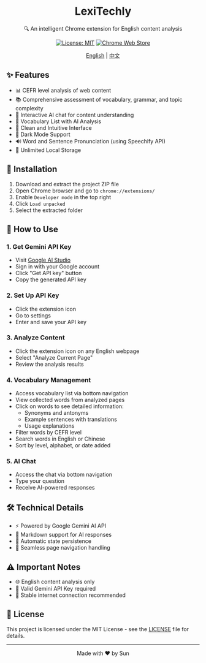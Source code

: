 <div align="center">

# LexiTechly

🔍 An intelligent Chrome extension for English content analysis

[![License: MIT](https://img.shields.io/badge/License-MIT-blue.svg)](LICENSE)
[![Chrome Web Store](https://img.shields.io/badge/Chrome-Extension-green.svg)](https://chrome.google.com/webstore)

[English](README.md) | [中文](README_ZH.md)

</div>

## ✨ Features

- 📊 CEFR level analysis of web content
- 📚 Comprehensive assessment of vocabulary, grammar, and topic complexity
- 💬 Interactive AI chat for content understanding
- 📝 Vocabulary List with AI Analysis
- 🎯 Clean and Intuitive Interface
- 🌙 Dark Mode Support
- 🔊 Word and Sentence Pronunciation (using Speechify API)
- 💾 Unlimited Local Storage

## 🚀 Installation

1. Download and extract the project ZIP file
2. Open Chrome browser and go to `chrome://extensions/`
3. Enable `Developer mode` in the top right
4. Click `Load unpacked`
5. Select the extracted folder

## 📖 How to Use

### 1. Get Gemini API Key
- Visit [Google AI Studio](https://makersuite.google.com/app/apikey)
- Sign in with your Google account
- Click "Get API key" button
- Copy the generated API key

### 2. Set Up API Key
- Click the extension icon
- Go to settings
- Enter and save your API key

### 3. Analyze Content
- Click the extension icon on any English webpage
- Select "Analyze Current Page"
- Review the analysis results

### 4. Vocabulary Management
- Access vocabulary list via bottom navigation
- View collected words from analyzed pages
- Click on words to see detailed information:
  - Synonyms and antonyms
  - Example sentences with translations
  - Usage explanations
- Filter words by CEFR level
- Search words in English or Chinese
- Sort by level, alphabet, or date added

### 5. AI Chat
- Access the chat via bottom navigation
- Type your question
- Receive AI-powered responses

## 🛠️ Technical Details

- ⚡ Powered by Google Gemini AI API
- 📝 Markdown support for AI responses
- 💾 Automatic state persistence
- 🔄 Seamless page navigation handling

## ⚠️ Important Notes

- 🌐 English content analysis only
- 🔑 Valid Gemini API Key required
- 🌟 Stable internet connection recommended

## 📄 License

This project is licensed under the MIT License - see the [LICENSE](LICENSE) file for details.

---

<div align="center">
Made with ❤️ by Sun
</div> 